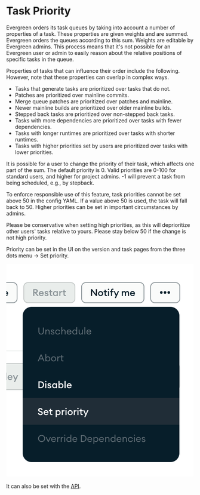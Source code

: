 # Task Priority

Evergreen orders its task queues by taking into account a number of properties
of a task. These properties are given weights and are summed. Evergreen orders
the queues according to this sum. Weights are editable by Evergreen admins.
This process means that it's not possible for an Evergreen user or admin to
easily reason about the relative positions of specific tasks in the queue.

Properties of tasks that can influence their order include the following.
However, note that these properties can overlap in complex ways.

- Tasks that generate tasks are prioritized over tasks that do not.
- Patches are prioritized over mainline commits.
- Merge queue patches are prioritized over patches and mainline.
- Newer mainline builds are prioritized over older mainline builds.
- Stepped back tasks are prioritized over non-stepped back tasks.
- Tasks with more dependencies are prioritized over tasks with fewer dependencies.
- Tasks with longer runtimes are prioritized over tasks with shorter runtimes.
- Tasks with higher priorities set by users are prioritized over tasks with lower priorities.

It is possible for a user to change the priority of their task, which affects
one part of the sum. The default priority is 0. Valid priorities are 0-100 for
standard users, and higher for project admins. -1 will prevent a task from being
scheduled, e.g., by stepback.

To enforce responsible use of this feature, task priorities cannot be set above 50 in
the config YAML. If a value above 50 is used, the task will fall back to 50. Higher priorities
can be set in important circumstances by admins.

Please be conservative when setting high priorities, as this will deprioritize
other users' tasks relative to yours. Please stay below 50 if the change is not
high priority.

Priority can be set in the UI on the version and task pages from the three dots
menu -> Set priority.

![set priority](../images/priority.png)

It can also be set with the
[API](../API/REST-V2-Usage).
